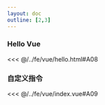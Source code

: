 ```yaml
---
layout: doc
outline: [2,3]
---
```


### Hello Vue
<<< @/../fe/vue/hello.html#A08

### 自定义指令
<<< @/../fe/vue/index.vue#A09